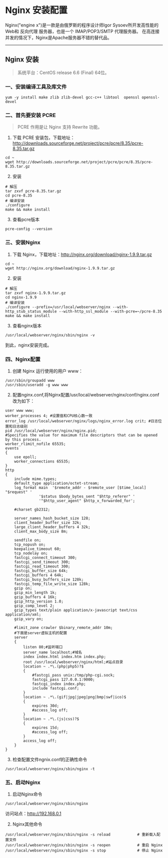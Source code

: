 # Nginx 安装配置

Nginx("engine x")是一款是由俄罗斯的程序设计师Igor Sysoev所开发高性能的 Web和 反向代理 服务器，也是一个 IMAP/POP3/SMTP 代理服务器。
在高连接并发的情况下，Nginx是Apache服务器不错的替代品。

------


## Nginx 安装

> 系统平台：CentOS release 6.6 (Final) 64位。


### 一、安装编译工具及库文件
```
yum -y install make zlib zlib-devel gcc-c++ libtool  openssl openssl-devel
```

### 二、首先要安装 PCRE
> PCRE 作用是让 Nginx 支持 Rewrite 功能。


1. 下载 PCRE 安装包，下载地址： http://downloads.sourceforge.net/project/pcre/pcre/8.35/pcre-8.35.tar.gz 
```
cd ~
wget http://downloads.sourceforge.net/project/pcre/pcre/8.35/pcre-8.35.tar.gz
```

2. 安装
```
# 解压
tar zxvf pcre-8.35.tar.gz
cd pcre-8.35
# 编译安装
./configure
make && make install
```

3. 查看pcre版本
```
pcre-config --version
```

### 三、安装Nginx

1. 下载 Nginx，下载地址：http://nginx.org/download/nginx-1.9.9.tar.gz
```
cd ~
wget http://nginx.org/download/nginx-1.9.9.tar.gz
```

2. 安装
```
# 解压
tar zxvf nginx-1.9.9.tar.gz
cd nginx-1.9.9
# 编译安装
./configure --prefix=/usr/local/webserver/nginx --with-http_stub_status_module --with-http_ssl_module --with-pcre=~/pcre-8.35
make && make install
```

3. 查看nginx版本
```
/usr/local/webserver/nginx/sbin/nginx -v
```


到此，nginx安装完成。

### 四、Nginx配置

1. 创建 Nginx 运行使用的用户 www：
```
/usr/sbin/groupadd www
/usr/sbin/useradd -g www www
```

2. 配置nginx.conf,将Nginx配置/usr/local/webserver/nginx/conf/nginx.conf改为如下：
```
user www www;
worker_processes 4; #设置值和CPU核心数一致
error_log /usr/local/webserver/nginx/logs/nginx_error.log crit; #日志位置和日志级别
pid /usr/local/webserver/nginx/nginx.pid;
#Specifies the value for maximum file descriptors that can be opened by this process.
worker_rlimit_nofile 65535;
events
{
    use epoll;
    worker_connections 65535;
}
http
{
    include mime.types;
    default_type application/octet-stream;
    log_format main  '$remote_addr - $remote_user [$time_local] "$request" '
               '$status $body_bytes_sent "$http_referer" '
               '"$http_user_agent" $http_x_forwarded_for';

    #charset gb2312;

    server_names_hash_bucket_size 128;
    client_header_buffer_size 32k;
    large_client_header_buffers 4 32k;
    client_max_body_size 8m;

    sendfile on;
    tcp_nopush on;
    keepalive_timeout 60;
    tcp_nodelay on;
    fastcgi_connect_timeout 300;
    fastcgi_send_timeout 300;
    fastcgi_read_timeout 300;
    fastcgi_buffer_size 64k;
    fastcgi_buffers 4 64k;
    fastcgi_busy_buffers_size 128k;
    fastcgi_temp_file_write_size 128k;
    gzip on;
    gzip_min_length 1k;
    gzip_buffers 4 16k;
    gzip_http_version 1.0;
    gzip_comp_level 2;
    gzip_types text/plain application/x-javascript text/css application/xml;
    gzip_vary on;

    #limit_zone crawler $binary_remote_addr 10m;
    #下面是server虚拟主机的配置
    server
    {
        listen 80;#监听端口
        server_name localhost;#域名
        index index.html index.htm index.php;
        root /usr/local/webserver/nginx/html;#站点目录
        location ~ .*\.(php|php5)?$
        {
            #fastcgi_pass unix:/tmp/php-cgi.sock;
            fastcgi_pass 127.0.0.1:9000;
            fastcgi_index index.php;
            include fastcgi.conf;
        }
        location ~ .*\.(gif|jpg|jpeg|png|bmp|swf|ico)$
        {
            expires 30d;
            #access_log off;
        }
        location ~ .*\.(js|css)?$
        {
            expires 15d;
            #access_log off;
        }
        access_log off;
    }
}
```

3. 检查配置文件ngnix.conf的正确性命令
```
/usr/local/webserver/nginx/sbin/nginx -t
```

### 五、启动Nginx

1. 启动Nginx命令
```
/usr/local/webserver/nginx/sbin/nginx
```
访问站点：http://192.168.0.1

2. Nginx其他命令
```
/usr/local/webserver/nginx/sbin/nginx -s reload            # 重新载入配置文件
/usr/local/webserver/nginx/sbin/nginx -s reopen            # 重启 Nginx
/usr/local/webserver/nginx/sbin/nginx -s stop              # 停止 Nginx
```
